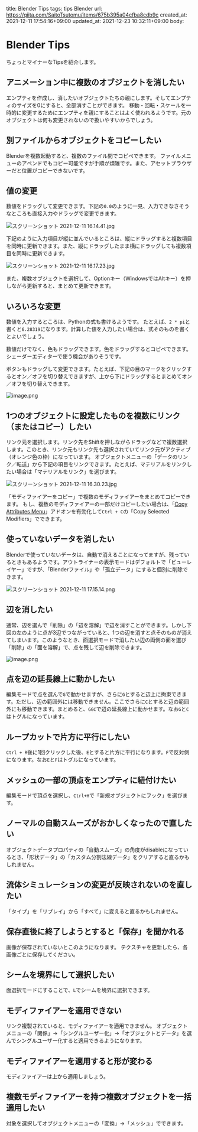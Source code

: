 title: Blender Tips
tags: tips Blender
url: https://qiita.com/SaitoTsutomu/items/675b395a04cfba8cdb9c
created_at: 2021-12-11 17:54:16+09:00
updated_at: 2021-12-23 10:32:11+09:00
body:

# Blender Tips

ちょっとマイナーなTipsを紹介します。

## アニメーション中に複数のオブジェクトを消したい

エンプティを作成し、消したいオブジェクトたちの親にします。そしてエンプティのサイズを0にすると、全部消すことができます。
移動・回転・スケールを一時的に変更するためにエンプティを親にすることはよく使われるようです。元のオブジェクトは何も変更されないので扱いやすいからでしょう。

## 別ファイルからオブジェクトをコピーしたい

Blenderを複数起動すると、複数のファイル間でコピペできます。
ファイルメニューのアペンドでもコピー可能ですが手順が煩雑です。また、アセットブラウザーだと位置がコピーできないです。

## 値の変更

数値をドラッグして変更できます。下記の`0.0`のように一見、入力できなさそうなところも直接入力やドラッグで変更できます。

![スクリーンショット 2021-12-11 16.14.41.jpg](https://qiita-image-store.s3.ap-northeast-1.amazonaws.com/0/13955/9838c61b-8117-3497-8053-114b7adf14f3.jpeg)

下記のように入力項目が縦に並んでいるところは、縦にドラッグすると複数項目を同時に更新できます。また、縦にドラッグしたまま横にドラッグしても複数項目を同時に更新できます。

![スクリーンショット 2021-12-11 16.17.23.jpg](https://qiita-image-store.s3.ap-northeast-1.amazonaws.com/0/13955/ed2c45a7-4a00-80ce-d9b5-ebd661f83e59.jpeg)

また、複数オブジェクトを選択して、Optionキー（WindowsではAltキー）を押しながら更新すると、まとめて更新できます。

## いろいろな変更

数値を入力するところは、Pythonの式も書けるようです。
たとえば、`2 * pi`と書くと`6.28319`になります。計算した値を入力したい場合は、式そのものを書くとよいでしょう。

数値だけでなく、色もドラッグできます。色をドラッグするとコピペできます。シェーダーエディターで使う機会がありそうです。

ボタンもドラッグして変更できます。たとえば、下記の目のマークをクリックするとオン／オフを切り替えできますが、上から下にドラッグするとまとめてオン／オフを切り替えできます。

![image.png](https://qiita-image-store.s3.ap-northeast-1.amazonaws.com/0/13955/ef33076e-8041-fe94-95ed-bd846a0c72a4.png)


## 1つのオブジェクトに設定したものを複数にリンク（またはコピー）したい

リンク元を選択します。リンク先をShiftを押しながらドラッグなどで複数選択します。このとき、リンク元もリンク先も選択されていてリンク元がアクティブ（オレンジ色の枠）になっています。
オブジェクトメニューの「データのリンク／転送」から下記の項目をリンクできます。たとえば、マテリアルをリンクしたい場合は「マテリアルをリンク」を選びます。

![スクリーンショット 2021-12-11 16.30.23.jpg](https://qiita-image-store.s3.ap-northeast-1.amazonaws.com/0/13955/87e3180a-2cb5-24ae-131a-4e141999424c.jpeg)

「モディファイアーをコピー」で複数のモディファイアーをまとめてコピーできます。
もし、複数のモディファイアーの一部だけコピーしたい場合は、「[Copy Attributes Menu](https://docs.blender.org/manual/en/latest/addons/interface/copy_attributes.html)」アドオンを有効化して`Ctrl + C`の「Copy Selected Modifiers」でできます。

## 使っていないデータを消したい

Blenderで使っていないデータは、自動で消えることになってますが、残っているときもあるようです。アウトライナーの表示モードはデフォルトで「ビューレイヤー」ですが、「Blenderファイル」や「孤立データ」にすると個別に削除できます。

![スクリーンショット 2021-12-11 17.15.14.png](https://qiita-image-store.s3.ap-northeast-1.amazonaws.com/0/13955/d1dc312a-f430-6929-f265-bf8dd8ca8ba8.png)

## 辺を消したい

通常、辺を選んで「削除」の「辺を溶解」で辺を消すことができます。しかし下図の左のように点が3辺でつながっていると、1つの辺を消すと点そのものが消えてしまいます。このようなとき、面選択モードで消したい辺の両側の面を選び「削除」の「面を溶解」で、点を残して辺を削除できます。

![image.png](https://qiita-image-store.s3.ap-northeast-1.amazonaws.com/0/13955/4de171e2-5798-4c1d-df2f-0337a2c7455a.png)

## 点を辺の延長線上に動かしたい

編集モードで点を選んで`G`で動かせますが、さらに`G`とすると辺上に拘束できます。ただし、辺の範囲外には移動できません。ここでさらに`C`とすると辺の範囲外にも移動できます。まとめると、`GGC`で辺の延長線上に動かせます。なお`G`と`C`はトグルになっています。

## ループカットで片方に平行にしたい

`Ctrl + R`後に1回クリックした後、`E`とすると片方に平行になります。`F`で反対側になります。なお`E`と`F`はトグルになっています。

## メッシュの一部の頂点をエンプティに紐付けたい

編集モードで頂点を選択し、`Ctrl+H`で「新規オブジェクトにフック」を選びます。

## ノーマルの自動スムーズがおかしくなったので直したい

オブジェクトデータプロパティの「自動スムーズ」の角度がdisableになっているとき、「形状データ」の「カスタム分割法線データ」をクリアすると直るかもしれません。

## 流体シミュレーションの変更が反映されないのを直したい

「タイプ」を「リプレイ」から「すべて」に変えると直るかもしれません。

## 保存直後に終了しようとすると「保存」を聞かれる

画像が保存されていないとこのようになります。
テクスチャを更新したら、各画像ごとに保存してください。

## シームを境界にして選択したい

面選択モードにすることで、`L`でシームを境界に選択できます。

## モディファイアーを適用できない

リンク複製されていると、モディファイアーを適用できません。
オブジェクトメニューの「関係」→「シングルユーザー化」→「オブジェクトとデータ」を選んでシングルユーザー化すると適用できるようになります。

## モディファイアーを適用すると形が変わる

モディファイアーは上から適用しましょう。

## 複数モディファイアーを持つ複数オブジェクトを一括適用したい

対象を選択してオブジェクトメニューの「変換」→「メッシュ」でできます。

